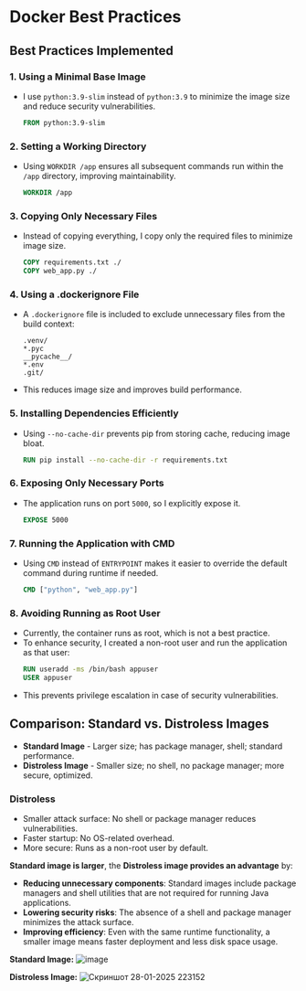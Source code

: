 # Docker Best Practices

## Best Practices Implemented

### 1. **Using a Minimal Base Image**

- I use `python:3.9-slim` instead of `python:3.9` to minimize the image size and reduce security vulnerabilities.
  ```dockerfile
  FROM python:3.9-slim
  ```

### 2. **Setting a Working Directory**

- Using `WORKDIR /app` ensures all subsequent commands run within the `/app` directory, improving maintainability.
  ```dockerfile
  WORKDIR /app
  ```

### 3. **Copying Only Necessary Files**

- Instead of copying everything, I copy only the required files to minimize image size.
  ```dockerfile
  COPY requirements.txt ./
  COPY web_app.py ./
  ```

### 4. **Using a .dockerignore File**

- A `.dockerignore` file is included to exclude unnecessary files from the build context:
  ```plaintext
  .venv/
  *.pyc
  __pycache__/
  *.env
  .git/
  ```
- This reduces image size and improves build performance.

### 5. **Installing Dependencies Efficiently**

- Using `--no-cache-dir` prevents pip from storing cache, reducing image bloat.
  ```dockerfile
  RUN pip install --no-cache-dir -r requirements.txt
  ```

### 6. **Exposing Only Necessary Ports**

- The application runs on port `5000`, so I explicitly expose it.
  ```dockerfile
  EXPOSE 5000
  ```

### 7. **Running the Application with CMD**

- Using `CMD` instead of `ENTRYPOINT` makes it easier to override the default command during runtime if needed.
  ```dockerfile
  CMD ["python", "web_app.py"]
  ```

### 8. **Avoiding Running as Root User**

- Currently, the container runs as root, which is not a best practice.
- To enhance security, I created a non-root user and run the application as that user:
  ```dockerfile
  RUN useradd -ms /bin/bash appuser
  USER appuser
  ```
- This prevents privilege escalation in case of security vulnerabilities.

## Comparison: Standard vs. Distroless Images

- **Standard Image** - Larger size; has package manager, shell; standard performance.
- **Distroless Image** - Smaller size; no shell, no package manager; more secure, optimized.

### Distroless
- Smaller attack surface: No shell or package manager reduces vulnerabilities.
- Faster startup: No OS-related overhead.
- More secure: Runs as a non-root user by default.

**Standard image is larger**, the **Distroless image provides an advantage** by:

- **Reducing unnecessary components**: Standard images include package managers and shell utilities that are not required for running Java applications.
- **Lowering security risks**: The absence of a shell and package manager minimizes the attack surface.
- **Improving efficiency**: Even with the same runtime functionality, a smaller image means faster deployment and less disk space usage.

**Standard Image:**
![image](https://github.com/user-attachments/assets/59070a3b-d06a-486a-86c7-acd0f410e795)

**Distroless Image:**
![Скриншот 28-01-2025 223152](https://github.com/user-attachments/assets/70a8c0d1-57ff-43f5-9cce-9a6e7b25a1cc)






